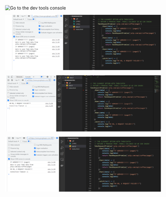 #
![Go to the dev tools console](https://verson-tech.github.io/PromisesIntro/)


![dev tools console](./1.PNG)

![dev tools console](./2.PNG)

![dev tools console](./3.PNG)